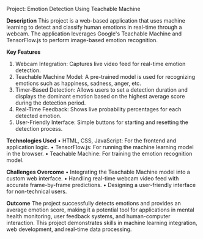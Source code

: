 Project: Emotion Detection Using Teachable Machine

**Description**
This project is a web-based application that uses machine learning to detect and classify human emotions in real-time through a webcam. The application leverages Google's Teachable Machine and TensorFlow.js to perform image-based emotion recognition.

**Key Features**
1.	Webcam Integration: Captures live video feed for real-time emotion detection.
2.	Teachable Machine Model: A pre-trained model is used for recognizing emotions such as happiness, sadness, anger, etc.
3.	Timer-Based Detection: Allows users to set a detection duration and displays the dominant emotion based on the highest average score during the detection period.
4.	Real-Time Feedback: Shows live probability percentages for each detected emotion.
5.	User-Friendly Interface: Simple buttons for starting and resetting the detection process.
   
**Technologies Used**
•	HTML, CSS, JavaScript: For the frontend and application logic.
•	TensorFlow.js: For running the machine learning model in the browser.
•	Teachable Machine: For training the emotion recognition model.

**Challenges Overcome**
•	Integrating the Teachable Machine model into a custom web interface.
•	Handling real-time webcam video feed with accurate frame-by-frame predictions.
•	Designing a user-friendly interface for non-technical users.

**Outcome**
The project successfully detects emotions and provides an average emotion score, making it a potential tool for applications in mental health monitoring, user feedback systems, and human-computer interaction.
This project demonstrates skills in machine learning integration, web development, and real-time data processing.

